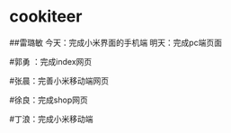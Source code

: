 # cookiteer




##雷璐敏
  今天：完成小米界面的手机端
  明天：完成pc端页面

#郭勇 ：完成index网页

#张晨：完善小米移动端网页

#徐良：完成shop网页

#丁浪：完成小米移动端

